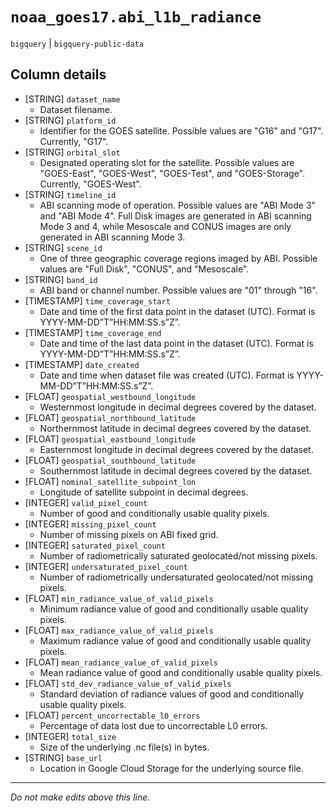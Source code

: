 # `noaa_goes17.abi_l1b_radiance`
`bigquery` | `bigquery-public-data`

## Column details
* [STRING]    `dataset_name`
  - Dataset filename.
* [STRING]    `platform_id`
  - Identifier for the GOES satellite. Possible values are "G16" and "G17". Currently, "G17".
* [STRING]    `orbital_slot`
  - Designated operating slot for the satellite. Possible values are "GOES-East", "GOES-West", "GOES-Test", and "GOES-Storage". Currently, "GOES-West".
* [STRING]    `timeline_id`
  - ABI scanning mode of operation. Possible values are "ABI Mode 3" and "ABI Mode 4". Full Disk images are generated in ABI scanning Mode 3 and 4, while Mesoscale and CONUS images are only generated in ABI scanning Mode 3.
* [STRING]    `scene_id`
  - One of three geographic coverage regions imaged by ABI. Possible values are "Full Disk", "CONUS", and "Mesoscale".
* [STRING]    `band_id`
  - ABI band or channel number. Possible values are "01" through "16".
* [TIMESTAMP] `time_coverage_start`
  - Date and time of the first data point in the dataset (UTC). Format is YYYY-MM-DD”T”HH:MM:SS.s”Z”.
* [TIMESTAMP] `time_coverage_end`
  - Date and time of the last data point in the dataset (UTC). Format is YYYY-MM-DD”T”HH:MM:SS.s”Z”.
* [TIMESTAMP] `date_created`
  - Date and time when dataset file was created (UTC). Format is YYYY-MM-DD”T”HH:MM:SS.s”Z”.
* [FLOAT]     `geospatial_westbound_longitude`
  - Westernmost longitude in decimal degrees covered by the dataset.
* [FLOAT]     `geospatial_northbound_latitude`
  - Northernmost latitude in decimal degrees covered by the dataset.
* [FLOAT]     `geospatial_eastbound_longitude`
  - Easternmost longitude in decimal degrees covered by the dataset.
* [FLOAT]     `geospatial_southbound_latitude`
  - Southernmost latitude in decimal degrees covered by the dataset.
* [FLOAT]     `nominal_satellite_subpoint_lon`
  - Longitude of satellite subpoint in decimal degrees.
* [INTEGER]   `valid_pixel_count`
  - Number of good and conditionally usable quality pixels.
* [INTEGER]   `missing_pixel_count`
  - Number of missing pixels on ABI fixed grid.
* [INTEGER]   `saturated_pixel_count`
  - Number of radiometrically saturated geolocated/not missing pixels.
* [INTEGER]   `undersaturated_pixel_count`
  - Number of radiometrically undersaturated geolocated/not missing pixels.
* [FLOAT]     `min_radiance_value_of_valid_pixels`
  - Minimum radiance value of good and conditionally usable quality pixels.
* [FLOAT]     `max_radiance_value_of_valid_pixels`
  - Maximum radiance value of good and conditionally usable quality pixels.
* [FLOAT]     `mean_radiance_value_of_valid_pixels`
  - Mean radiance value of good and conditionally usable quality pixels.
* [FLOAT]     `std_dev_radiance_value_of_valid_pixels`
  - Standard deviation of radiance values of good and conditionally usable quality pixels.
* [FLOAT]     `percent_uncorrectable_l0_errors`
  - Percentage of data lost due to uncorrectable L0 errors.
* [INTEGER]   `total_size`
  - Size of the underlying .nc file(s) in bytes.
* [STRING]    `base_url`
  - Location in Google Cloud Storage for the underlying source file.

-------------------------------------------------------------------------------
*Do not make edits above this line.*
